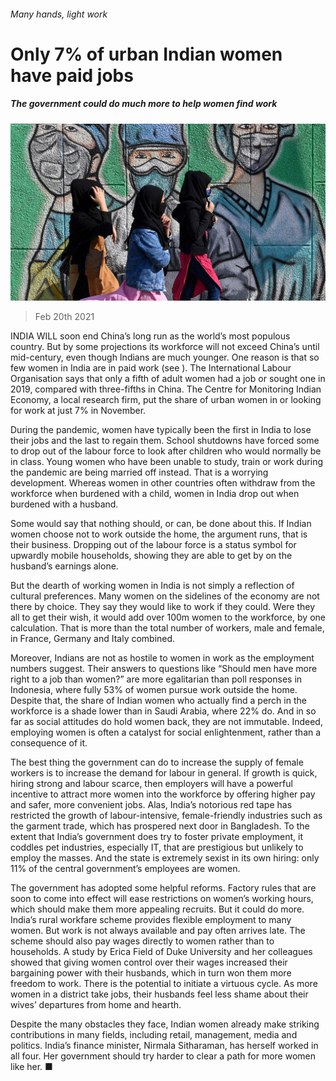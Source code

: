 ###### Many hands, light work

# Only 7% of urban Indian women have paid jobs 

##### The government could do much more to help women find work 

![image](images/20210220_ldp501.jpg) 

> Feb 20th 2021 


INDIA WILL soon end China’s long run as the world’s most populous country. But by some projections its workforce will not exceed China’s until mid-century, even though Indians are much younger. One reason is that so few women in India are in paid work (see ). The International Labour Organisation says that only a fifth of adult women had a job or sought one in 2019, compared with three-fifths in China. The Centre for Monitoring Indian Economy, a local research firm, put the share of urban women in or looking for work at just 7% in November.


During the pandemic, women have typically been the first in India to lose their jobs and the last to regain them. School shutdowns have forced some to drop out of the labour force to look after children who would normally be in class. Young women who have been unable to study, train or work during the pandemic are being married off instead. That is a worrying development. Whereas women in other countries often withdraw from the workforce when burdened with a child, women in India drop out when burdened with a husband.



Some would say that nothing should, or can, be done about this. If Indian women choose not to work outside the home, the argument runs, that is their business. Dropping out of the labour force is a status symbol for upwardly mobile households, showing they are able to get by on the husband’s earnings alone.


But the dearth of working women in India is not simply a reflection of cultural preferences. Many women on the sidelines of the economy are not there by choice. They say they would like to work if they could. Were they all to get their wish, it would add over 100m women to the workforce, by one calculation. That is more than the total number of workers, male and female, in France, Germany and Italy combined.


Moreover, Indians are not as hostile to women in work as the employment numbers suggest. Their answers to questions like “Should men have more right to a job than women?” are more egalitarian than poll responses in Indonesia, where fully 53% of women pursue work outside the home. Despite that, the share of Indian women who actually find a perch in the workforce is a shade lower than in Saudi Arabia, where 22% do. And in so far as social attitudes do hold women back, they are not immutable. Indeed, employing women is often a catalyst for social enlightenment, rather than a consequence of it.


The best thing the government can do to increase the supply of female workers is to increase the demand for labour in general. If growth is quick, hiring strong and labour scarce, then employers will have a powerful incentive to attract more women into the workforce by offering higher pay and safer, more convenient jobs. Alas, India’s notorious red tape has restricted the growth of labour-intensive, female-friendly industries such as the garment trade, which has prospered next door in Bangladesh. To the extent that India’s government does try to foster private employment, it coddles pet industries, especially IT, that are prestigious but unlikely to employ the masses. And the state is extremely sexist in its own hiring: only 11% of the central government’s employees are women.


The government has adopted some helpful reforms. Factory rules that are soon to come into effect will ease restrictions on women’s working hours, which should make them more appealing recruits. But it could do more. India’s rural workfare scheme provides flexible employment to many women. But work is not always available and pay often arrives late. The scheme should also pay wages directly to women rather than to households. A study by Erica Field of Duke University and her colleagues showed that giving women control over their wages increased their bargaining power with their husbands, which in turn won them more freedom to work. There is the potential to initiate a virtuous cycle. As more women in a district take jobs, their husbands feel less shame about their wives’ departures from home and hearth.


Despite the many obstacles they face, Indian women already make striking contributions in many fields, including retail, management, media and politics. India’s finance minister, Nirmala Sitharaman, has herself worked in all four. Her government should try harder to clear a path for more women like her. ■

